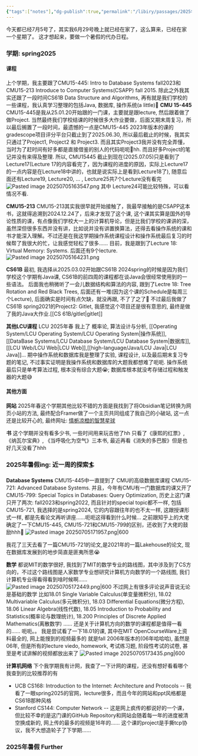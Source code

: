 ```yaml
---
{"tags":["notes"],"dg-publish":true,"permalink":"/libiry/passages/2025年暑假的ideas/","dgPassFrontmatter":true,"noteIcon":"","created":"2025-07-05T16:12:16.432+08:00","updated":"2025-07-05T17:41:38.442+08:00"}
---
```



今天都已经7月5号了，其实我6月29号晚上就已经在家了，这么算来，已经在家一个星期了。
这才想起来，要做一个暑假的代办日程。
### 学期: spring2025
#### 课程
上个学期，我主要跟了CMU15-445: Intro to Database Systems fall2023和CMU15-213 Introduce to Computer Systems(CSAPP) fall 2015. 除此之外我其实还跟了一段时间CS61B Data Structure and Algorithms, 再有就是我们学校的一些课程，我认真学习整理的包括Java, 数据库, 操作系统(a little)🤣
**CMU 15-445**
CMU15-445是我从25.01.20开始跟的一门课，主要就是跟lecture, 然后跟着做了做Project. 当然最终我们学校结课的时候很多大作业要做，后面又期末周复习，所以最后搁置了一段时间，最遗憾的一点是CMU15-445 2023年版本的课的gradescope项目评分平台只截止到了2025.06.30, 所以最后截止的时候，我其实只通过了Project1, Project2 和 Project3. 而且其实Project3我并没有完全弄懂，当时为了赶时间有好多都是直接借鉴的别人的代码呃呃🤫hh. 而且好多Project的笔记并没有来得及整理.
所以, CMU15445 截止到现在(2025.07.05)只是看到了Lecture17(Lecture 17的内容看完了，因为课程的进度的原因，实际上Lecture17的一点内容是在Lecture18中讲的，也就是说实际上是看到Lecture18了), 随意后面还有Lecture19, Lecture20, ... , Lecture25共7个Lecture没有看完
![Pasted image 20250705163547.png](/img/user/accessory/Pasted%20image%2020250705163547.png)
其中 Lecture24可能比较特殊，可以看情况不看.

**CMU15-213**
CMU15-213其实我很早就开始接触了，我最早接触的是CSAPP这本书，这就得追溯到2024.12.24了，后来才发现了这个课, 这个课其实算是国外的导论性质的课，有点像我们学校大一上的计算机导论，但是比我们学校的课讲的深，虽然深但很多东西并没有讲，比如说并没有讲置换算法，还得去看操作系统的课和书才能深入理解。不过还是在我这学期操作系统课程设计和操作系统最后复习的时候帮了我很大的忙，让我感觉轻松了很多……
目前，我是跟到了Lecture 18: Virtual Memory: Systems. 后面还有9个lecture.
![Pasted image 20250705164231.png](/img/user/accessory/Pasted%20image%2020250705164231.png)

**CS61B**
最初, 我选择从2025.03.02开始跟CS61B 2024spring的时候是因为我们学校这个学期有Java课, CS61B的前四周的课程都在谈Java会很经常使用到的一些语法。
后面我也稍微听了一会儿数据结构和算法的内容, 跟到了Lectre 18: Tree Rotation and Red Black Trees, 后面还有一堆(因为这个课的Schedule是每周三个Lecture), 后面确实是时间有点欠缺，就没再跟, 不了了之了🤯
不过最后我做了CS61B spring2021的Project2: Gitlet, 我感觉这个项目还是很有意思的, 最终是做了我的Java大作业.[[CS 61B/gitlet\|gitlet]]

**其他LCU课程**
LCU 2025年春 我上了 概率论, 算法设计与分析, [[Operating System/LCU Operating System/LCU Operating System\|操作系统]], [[DataBase Systems/LCU Database System/LCU Database System\|数据库]], [[LCU Web/LCU Web\|LCU Web]],[[high-language/Java/LCU Java\|LCU Java]]...
期中操作系统和数据库我是整理了实验, 课程设计, 以及最后期末复习专题的笔记, 不过事实证明是我操作系统和数据库的大题我都想难了呃呃. 操作系统最后只是单考算法过程, 根本没有综合大题😭; 数据库根本就没考存储过程和触发器的大题😅

#### 其他方面
**网站**
2025年春这个学期其他比较不错的方面是我找到了将Obsidian笔记转换为网页小站的方法, 最终配合Framer做了一个主页共同组成了我自己的小破站, 这一点还是比较开心的, 最终网址: [情栀凉橙的智慧星球](https://qingzhiliangcheng.framer.website/)

**书**
这个学期并没有看多少书, 一些时间用来玩吉他了hh
只看了《康熙的红票》, 《纳瓦尔宝典》, 《当呼吸化为空气》三本书, 最近再看《消失的多巴胺》但是也好几天没看了hhh

### 2025年暑假ing: 近一周的探索🏄
**Database Systems**
CMU15-445中一直提到了 CMU的高级数据库课程 CMU15-721: Advanced Database Systems. 并且，今年有CMU有一门数据库的课又开了CMU15-799: Special Topics in Databases: Query Optimization, 历史上这门课只开了两次: fall2023和spring2022, 而且针对的special topic都不一样, 包括CMU15-721, 我选择的是spring2024, 它的内容跟往年的也不太一样, 这跟授课形式一样, 都是先看论文再听讲座……呃呃这得看到什么时候…
之前跟知乎上的大佬确定了一下CMU15-445, CMU15-721和CMU15-799的区别，还收到了大佬的鼓励hhh🥰
![Pasted image 20250705171957.png|600](/img/user/accessory/Pasted%20image%2020250705171957.png)

我花了三天去看了一篇CMU15-721的论文,是2021年的一篇Lakehouse的论文, 现在数据库发展到的地步简直是匪夷所思😭

**数学**
都说MIT的数学很好, 我找到了MIT的数学专业的路线图，其中涉及到了CS方向的，不过这个路线图是人家数学专业想研究计算机方向数学的一个路线图, 我们计算机专业得看得看到啥时候啊……
![Pasted image 20250705172449.png|600](/img/user/accessory/Pasted%20image%2020250705172449.png)
不过网上有很多评论说声音说无论是基础的数学 比如18.01 Single Variable Calculus(单变量微积分), 18.02 Multivariable Calculus(多元微积分), 18.03 Differential Equations(微分方程), 18.06 Linear Algebra(线性代数), 18.05 Introduction to Probability and Statistics(概率论与数理统计), 18.200 Principles of Discrete Applied Mathematics(离散数学) …… 还是关于计算机方向的数学的课程都是值得一看的…… 呃呃。。
我是尝试看了一下18.01的课, 其中在MIT OpenCourseWare上资料最全的, 网上能搜到的视频最多的 就是fall 2006年版本的(06年哈哈哈), 虽然是06年, 但是所有的lecture viedo, homework, 考试练习题, 阶段性考试的试卷, 甚至是考试讲解的视频都放出来了
![Pasted image 20250705173435.png|600](/img/user/accessory/Pasted%20image%2020250705173435.png)

**计算机网络**
下个我学期我有计网，我查了一下计网的课程，还没有想好看看哪个
我查到的比较推荐的有
- UCB CS168: Introduction to the Internet: Architecture and Protocols -- 我看了一眼spring2025的官网，lecture很多，而且今年的网站和ppt风格都是CS61B那种风格
- Stanford CS144: Computer Network --  这是网上疯传的都说好的一个课，但比较不幸的是这门课的GitHub Repository和网站会随着每一年的进度被清空换成新的, 网上传的最多的视频是16年的…… 这个课的project是手撕tcp协议，我不大想造轮子了下学期……
### 2025年暑假 Further
